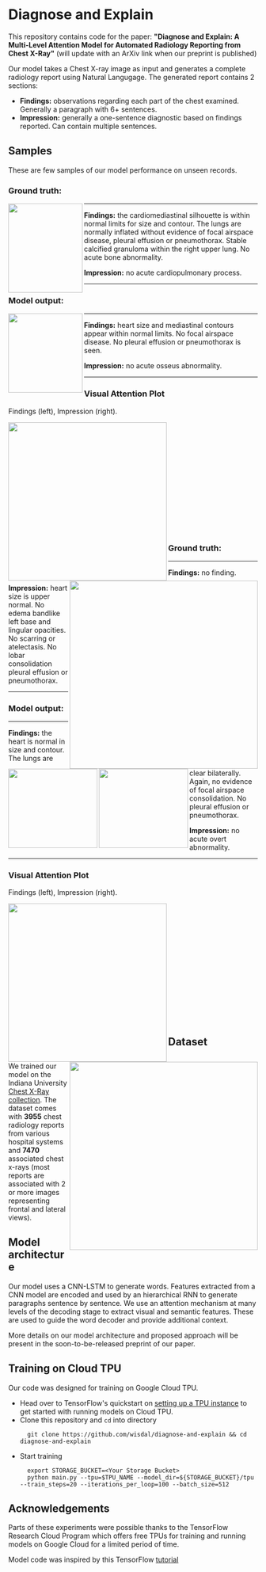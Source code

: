 # Diagnose and Explain
This repository contains code for the paper: **"Diagnose and Explain: A Multi-Level Attention Model for Automated Radiology Reporting from Chest X-Ray"** (will update with an ArXiv link when our preprint is published)

Our model takes a Chest X-ray image as input and generates a complete radiology report using Natural Langugage. The generated report contains 2 sections:
* **Findings:** observations regarding each part of the chest examined. Generally a paragraph with 6+ sentences.
* **Impression:** generally a one-sentence diagnostic based on findings reported. Can contain multiple sentences.

## Samples 

These are few samples of our model performance on unseen records.

### Ground truth: 
<image align='left' src="samples/image_3707.png"  width="150px" height="180px"/>

---

**Findings:** the cardiomediastinal silhouette is within normal limits for size and contour. The lungs are normally inflated without evidence of focal airspace disease, pleural effusion or pneumothorax. Stable calcified granuloma within the right upper lung. No acute bone abnormality.

**Impression:** no acute cardiopulmonary process.

---
### Model output:
<image align='left' src="samples/image_3707.png" width="150px" height="160px"/>

---

**Findings:** heart size and mediastinal contours appear within normal limits. No focal airspace disease. No pleural effusion or pneumothorax is seen.

**Impression:** no acute osseus abnormality.

---

### Visual Attention Plot
Findings (left), Impression (right).
<p>
	<image align='left' src="samples/findings_attention_plot_3707.png" width="320px" height="320px"/>    
	<image align='right' src="samples/impression_attention_plot_3707.png" width="380px"/>
</p>
<br/><br/><br/><br/><br/><br/><br/><br/><br/><br/><br/><br/><br/>

### Ground truth: 
<image align='left' src="samples/image_1868.png"  width="180px" height="160px"/>

---

**Findings:** no finding.

**Impression:** heart size is upper normal. No edema bandlike left base and lingular opacities. No scarring or atelectasis. No lobar consolidation pleural effusion or pneumothorax.

---
### Model output:
<image align='left' src="samples/image_1868.png" width="180px" height="160px"/>

---

**Findings:** the heart is normal in size and contour. The lungs are clear bilaterally. Again, no evidence of focal airspace consolidation. No pleural effusion or pneumothorax.

**Impression:** no acute overt abnormality.

---

### Visual Attention Plot
Findings (left), Impression (right).
<p>
	<image align='left' src="samples/findings_attention_plot_1868.png" width="320px" height="320px"/>    
	<image align='right' src="samples/impression_attention_plot_1868.png" width="380px"/>
</p>
<br/><br/><br/><br/><br/><br/><br/><br/><br/><br/><br/><br/><br/><br/>

## Dataset
We trained our model on the Indiana University [Chest X-Ray collection](https://openi.nlm.nih.gov/faq.php). The dataset
comes with **3955** chest radiology reports from various hospital systems and **7470** associated chest x-rays 
(most reports are associated with 2 or more images representing frontal and lateral views).

## Model architecture
Our model uses a CNN-LSTM to generate words. Features extracted from a CNN model are encoded and used by an hierarchical RNN to generate paragraphs sentence by sentence. We use an attention mechanism at many levels of the decoding stage to extract visual and semantic features. These are used to guide the word decoder and provide additional context.

More details on our model architecture and proposed approach will be present in the soon-to-be-released preprint of our paper.

## Training on Cloud TPU
Our code was designed for training on Google Cloud TPU.

* Head over to TensorFlow's quickstart on [setting up a TPU instance](https://cloud.google.com/tpu/docs/quickstart) to get started with running models on Cloud TPU.
* Clone this repository and `cd` into directory 
  ```
	git clone https://github.com/wisdal/diagnose-and-explain && cd diagnose-and-explain
  ```
* Start training
  ```
    export STORAGE_BUCKET=<Your Storage Bucket>
    python main.py --tpu=$TPU_NAME --model_dir=${STORAGE_BUCKET}/tpu --train_steps=20 --iterations_per_loop=100 --batch_size=512
  ```
  
## Acknowledgements
Parts of these experiments were possible thanks to the TensorFlow Research Cloud Program which offers free TPUs for training and running models on Google Cloud for a limited period of time.

Model code was inspired by this TensorFlow [tutorial](https://github.com/tensorflow/tensorflow/blob/r1.13/tensorflow/contrib/eager/python/examples/nmt_with_attention/nmt_with_attention.ipynb)

